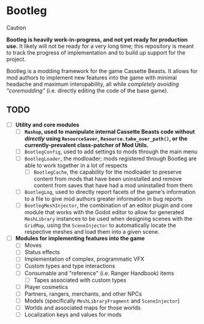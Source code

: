 # Bootleg
> [!CAUTION]
> **Bootleg is heavily work-in-progress, and not yet ready for production use.** It likely will not be ready for a very long time; this repository is meant to track the progress of implementation and to build up support for the project.

Bootleg is a modding framework for the game Cassette Beasts. It allows for mod authors to implement new features into the game with minimal headache and maximum interopability, all while _completely avoiding "coremodding"_ (i.e. directly editing the code of the base game).

## TODO
- [ ] **Utility and core modules**
  - [ ] **`Mashup`, used to manipulate internal Cassette Beasts code without _directly_ using `ResourceSaver`, `Resource.take_over_path()`, or the currently-prevalent class-patcher of Mod Utils.**
  - [ ] `BootlegConfig`, used to add settings to mods through the main menu
  - [ ] `BootlegLoader`, the modloader; mods registered through Bootleg are able to work together in a lot of respects
    - [ ] `BootlegCache`, the capability for the modloader to preserve content from mods that have been uninstalled and remove content from saves that have had a mod uninstalled from them
  - [ ] `BootlegLog`, used to directly report facets of the game's information to a file to give mod authors greater information in bug reports
  - [ ] `BootlegMeshInjector`, the combination of an editor plugin and core module that works with the Godot editor to allow for generated `MeshLibrary` instances to be used when designing scenes with the `GridMap`, using the `SceneInjector` to automatically locate the respective meshes and load them into a given scene.
- [ ] **Modules for implementing features into the game**
  - [ ] Moves
  - [ ] Status effects
  - [ ] Implementation of complex, programmatic VFX
  - [ ] Custom types and type interactions
  - [ ] Consumable and "reference" (i.e. Ranger Handbook) items
    - [ ] Tapes associated with custom types
  - [ ] Player cosmetics
  - [ ] Partners, rangers, merchants, and other NPCs
  - [ ] Models (specifically `MeshLibraryFragment` and `SceneInjector`)
  - [ ] Worlds and associated maps for those worlds
  - [ ] Localization keys and values for mods
